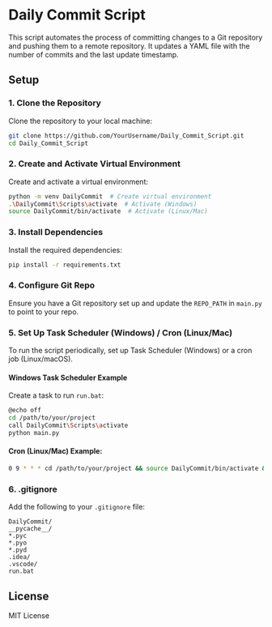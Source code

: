 
# Daily Commit Script

This script automates the process of committing changes to a Git repository and pushing them to a remote repository. It updates a YAML file with the number of commits and the last update timestamp.

## Setup

### 1. Clone the Repository
Clone the repository to your local machine:

```bash
git clone https://github.com/YourUsername/Daily_Commit_Script.git
cd Daily_Commit_Script
```

### 2. Create and Activate Virtual Environment
Create and activate a virtual environment:

```bash
python -m venv DailyCommit  # Create virtual environment
.\DailyCommit\Scripts\activate  # Activate (Windows)
source DailyCommit/bin/activate  # Activate (Linux/Mac)
```

### 3. Install Dependencies
Install the required dependencies:

```bash
pip install -r requirements.txt
```

### 4. Configure Git Repo
Ensure you have a Git repository set up and update the `REPO_PATH` in `main.py` to point to your repo.

### 5. Set Up Task Scheduler (Windows) / Cron (Linux/Mac)
To run the script periodically, set up Task Scheduler (Windows) or a cron job (Linux/macOS).

#### Windows Task Scheduler Example
Create a task to run `run.bat`:

```bash
@echo off
cd /path/to/your/project
call DailyCommit\Scripts\activate
python main.py
```

#### Cron (Linux/Mac) Example:
```bash
0 9 * * * cd /path/to/your/project && source DailyCommit/bin/activate && python main.py
```

### 6. .gitignore
Add the following to your `.gitignore` file:

```
DailyCommit/
__pycache__/
*.pyc
*.pyo
*.pyd
.idea/
.vscode/
run.bat
```

## License
MIT License


